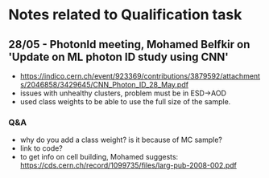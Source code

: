 # Notes related to Qualification task


## 28/05 - PhotonId meeting, Mohamed Belfkir on 'Update on ML photon ID study using CNN'
* https://indico.cern.ch/event/923369/contributions/3879592/attachments/2046858/3429645/CNN_Photon_ID_28_May.pdf
* issues with unhealthy clusters, problem must be in ESD->AOD
* used class weights to be able to use the full size of the sample.

### Q&A
* why do you add a class weight? is it because of MC sample?
* link to code?
* to get info on cell building, Mohamed suggests: https://cds.cern.ch/record/1099735/files/larg-pub-2008-002.pdf
